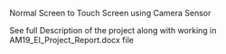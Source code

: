 Normal Screen to Touch Screen using Camera Sensor

See full Description of the project along with working in AM19_EI_Project_Report.docx file
